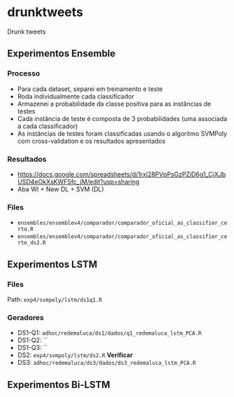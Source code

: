 # drunktweets
Drunk tweets


## Experimentos Ensemble

### Processo
- Para cada dataset, separei em treinamento e teste
- Roda individualmente cada classificador
- Armazenei a probabilidade da classe positiva para as instâncias de testes
- Cada instância de teste é composta de 3 probabilidades (uma associada a cada classificador)
- As instâncias de testes foram classificadas usando o algoritmo SVMPoly com cross-validation e os resultados apresentados

### Resultados
- https://docs.google.com/spreadsheets/d/1rxl28PVpPsGzPZiD6g1_CjXJbUSD4eOkXsKWFSfc_jM/edit?usp=sharing
- Aba WI + New DL + SVM (DL)


### Files
- `ensembles/ensemblev4/comparador/comparador_oficial_as_classifier_certo.R`
- `ensembles/ensemblev4/comparador/comparador_oficial_as_classifier_certo_ds2.R`

## Experimentos LSTM

### Files
Path: `exp4/svmpoly/lstm/ds1q1.R`

### Geradores
 - DS1-Q1: `adhoc/redemaluca/ds1/dados/q1_redemaluca_lstm_PCA.R`
 - DS1-Q2: ``
 - DS1-Q3: ``
 - DS2: `exp4/svmpoly/lstm/ds2.R` **Verificar**
 - DS3: `adhoc/redemaluca/ds3/dados/ds3_redemaluca_lstm_PCA.R`



## Experimentos Bi-LSTM

